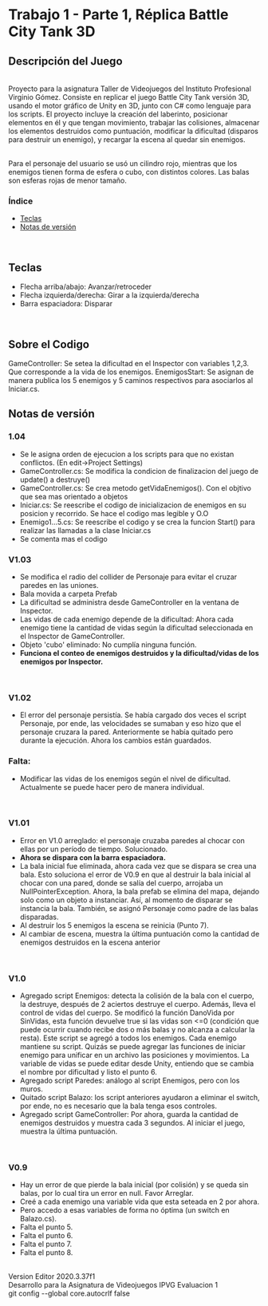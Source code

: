 # Trabajo 1 - Parte 1, Réplica Battle City Tank 3D

## Descripción del Juego
<br>Proyecto para la asignatura Taller de Videojuegos del Instituto Profesional Virginio Gómez. Consiste en replicar el juego Battle City Tank versión 3D, usando el motor gráfico de Unity en 3D, junto con C# como lenguaje para los scripts. El proyecto incluye la creación del laberinto, posicionar elementos en él y que tengan movimiento, trabajar las colisiones, almacenar los elementos destruidos como puntuación, modificar la dificultad (disparos para destruir un enemigo), y recargar la escena al quedar sin enemigos.

<br>Para el personaje del usuario se usó un cilindro rojo, mientras que los enemigos tienen forma de esfera o cubo, con distintos colores. Las balas son esferas rojas de menor tamaño.
<br>

### Índice
- [Teclas](#teclas)
- [Notas de versión](#notas-de-versión)
<br>

## Teclas
- Flecha arriba/abajo: Avanzar/retroceder
- Flecha izquierda/derecha: Girar a la izquierda/derecha
- Barra espaciadora: Disparar
<br>

## Sobre el Codigo
GameController: Se setea la dificultad en el Inspector con variables 1,2,3. Que corresponde a la vida de los enemigos.
EnemigosStart: Se asignan de manera publica los 5 enemigos y 5 caminos respectivos para asociarlos al Iniciar.cs. 



## Notas de versión

### 1.04
- Se le asigna orden de ejecucion a los scripts para que no existan conflictos. (En edit->Project Settings)
- GameController.cs: Se modifica la condicion de finalizacion del juego de update() a destruye()
- GameController.cs: Se crea metodo getVidaEnemigos(). Con el objtivo que sea mas orientado a objetos
- Iniciar.cs: Se reescribe el codigo de inicializacion de enemigos en su posicion y recorrido. Se hace el codigo mas legible y O.O
- Enemigo1...5.cs: Se reescribe el codigo y se crea la funcion Start() para realizar las llamadas a la clase Iniciar.cs
- Se comenta mas el codigo 

### V1.03
- Se modifica el radio del collider de Personaje para evitar el cruzar paredes en las uniones.
- Bala movida a carpeta Prefab
- La dificultad se administra desde GameController en la ventana de Inspector.
- Las vidas de cada enemigo depende de la dificultad: Ahora cada enemigo tiene la cantidad de vidas según la dificultad seleccionada en el Inspector de GameController.
- Objeto 'cubo' eliminado: No cumplía ninguna función.
- **Funciona el conteo de enemigos destruidos y la dificultad/vidas de los enemigos por Inspector.**
<br>

### V1.02
- El error del personaje persistía. Se había cargado dos veces el script Personaje, por ende, las velocidades se sumaban y eso hizo que el personaje cruzara la pared. Anteriormente se había quitado pero durante la ejecución. Ahora los cambios están guardados.
### Falta:
- Modificar las vidas de los enemigos según el nivel de dificultad. Actualmente se puede hacer pero de manera individual.
<br>

### V1.01
- Error en V1.0 arreglado: el personaje cruzaba paredes al chocar con ellas por un período de tiempo. Solucionado.
- **Ahora se dispara con la barra espaciadora.**
- La bala inicial fue eliminada, ahora cada vez que se dispara se crea una bala. Esto soluciona el error de V0.9 en que al destruir la bala inicial al chocar con una pared, donde se salía del cuerpo, arrojaba un NullPointerException. Ahora, la bala prefab se elimina del mapa, dejando solo como un objeto a instanciar. Así, al momento de disparar se instancia la bala. También, se asignó Personaje como padre de las balas disparadas.
- Al destruir los 5 enemigos la escena se reinicia (Punto 7). 
- Al cambiar de escena, muestra la última puntuación como la cantidad de enemigos destruidos en la escena anterior
<br>

### V1.0
- Agregado script Enemigos: detecta la colisión de la bala con el cuerpo, la destruye, después de 2 aciertos destruye el cuerpo. Además, lleva el control de vidas del cuerpo. Se modificó la función DanoVida por SinVidas, esta función devuelve true si las vidas son <=0 (condición que puede ocurrir cuando recibe dos o más balas y no alcanza a calcular la resta). Este script se agregó a todos los enemigos. Cada enemigo mantiene su script. Quizás se puede agregar las funciones de iniciar enemigo para unificar en un archivo las posiciones y movimientos. La variable de vidas se puede editar desde Unity, entiendo que se cambia el nombre por dificultad y listo el punto 6.
- Agregado script Paredes: análogo al script Enemigos, pero con los muros.
- Quitado script Balazo: los script anteriores ayudaron a eliminar el switch, por ende, no es necesario que la bala tenga esos controles.
- Agregado script GameController: Por ahora, guarda la cantidad de enemigos destruidos y muestra cada 3 segundos. Al iniciar el juego, muestra la última puntuación.
<br>

### V0.9
- Hay un error de que pierde la bala inicial (por colisión) y se queda sin balas, por lo cual tira un error en null. Favor Arreglar.
- Creé a cada enemigo una variable vida que esta seteada en 2 por ahora.
- Pero accedo a esas variables de forma no óptima (un switch en Balazo.cs).
- Falta el punto 5.
- Falta el punto 6.
- Falta el punto 7.
- Falta el punto 8.

<br>Version Editor 2020.3.37f1
<br>Desarrollo para la Asignatura de Videojuegos IPVG Evaluacion 1
<br> git config --global core.autocrlf false
